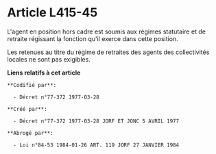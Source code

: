 # Article L415-45

L'agent en position hors cadre est soumis aux régimes statutaire et de retraite régissant la fonction qu'il exerce dans cette
position.

Les retenues au titre du régime de retraites des agents des collectivités locales ne sont pas exigibles.

**Liens relatifs à cet article**

	**Codifié par**:

	  - Décret n°77-372 1977-03-28

	**Créé par**:

	  - Décret n°77-372 1977-03-28 JORF ET JONC 5 AVRIL 1977

	**Abrogé par**:

	  - Loi n°84-53 1984-01-26 ART. 119 JORF 27 JANVIER 1984
